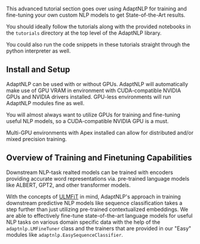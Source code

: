 This advanced tutorial section goes over using AdaptNLP for training and fine-tuning your own custom NLP models
to get State-of-the-Art results.

You should ideally follow the tutorials along with the provided notebooks in the `tutorials` directory at the top
level of the AdaptNLP library.

You could also run the code snippets in these tutorials straight through the python interpreter as well.

## Install and Setup

AdaptNLP can be used with or without GPUs. AdaptNLP will automatically make use of GPU VRAM in environment with
CUDA-compatible NVIDIA GPUs and NVIDIA drivers installed. GPU-less environments will run AdaptNLP modules fine as well.

You will almost always want to utilize GPUs for training and fine-tuning useful NLP models, so a CUDA-compatible NVIDIA
GPU is a must.

Multi-GPU environments with Apex installed can allow for distributed and/or mixed precision training.

## Overview of Training and Finetuning Capabilities

Downstream NLP-task realted models can be trained with encoders providing accurate word representations via. pre-trained language models like ALBERT, GPT2, and other transformer models.

With the concepts of [ULMFiT](https://arxiv.org/abs/1801.06146) in mind, AdaptNLP's approach in training downstream
predictive NLP models like sequence classification takes a step further than just utilizing pre-trained
contextualized embeddings. We are able to effectively fine-tune state-of-the-art language models for useful NLP tasks on various domain specific data with the help of the `adaptnlp.LMFineTuner` class and the trainers that are provided in our "Easy" modules like `adaptnlp.EasySequenceClassifier`.
